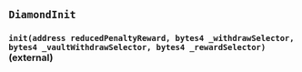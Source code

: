 ## `DiamondInit`






### `init(address reducedPenaltyReward, bytes4 _withdrawSelector, bytes4 _vaultWithdrawSelector, bytes4 _rewardSelector)` (external)








